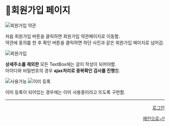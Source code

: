 # 📌회원가입 페이지   
![회원가입 약관](https://user-images.githubusercontent.com/88878686/180651037-2ddb1dda-8af5-4c74-afbf-4fdb0be66635.JPG)

처음 회원가입 버튼을 클릭하면 회원가입 약관페이지로 이동함.   
약관에 동의를 한 후 확인 버튼을 클릭하면 하단 사진과 같은 회원가입 페이지로 넘어감.   

![회원가입](https://user-images.githubusercontent.com/88878686/180651074-1dec334b-9100-4791-9e76-16a739b5dc29.JPG)   

**상세주소를 제외한** 모든 TextBox에는 글이 작성이 되어야함.   
아이디와 비밀번호의 경우 **ajax처리로 중복확인 검사를 진행**함.   

![사용가능](https://user-images.githubusercontent.com/88878686/180651169-91c2da66-b72b-420d-b20d-624d77a71604.JPG)
![이미 등록](https://user-images.githubusercontent.com/88878686/180651171-287c0b49-715e-4994-9a94-2105134e51d1.JPG)

이미 등록이 되어있는 경우에는 이미 사용중이라고 뜨도록 구현함.   


***
<div align="right">  
  
[로그인](https://github.com/kcat2201/finalproject/blob/main/%EA%B5%AC%ED%98%84%EC%84%A4%EB%AA%85/%EB%A1%9C%EA%B7%B8%EC%9D%B8.md)
  
[메인으로~!!](https://github.com/kcat2201/finalproject/blob/main/%EA%B5%AC%ED%98%84%EC%84%A4%EB%AA%85/%ED%9A%8C%EC%9B%90%EB%A9%94%EC%9D%B8.md)   

</div>

